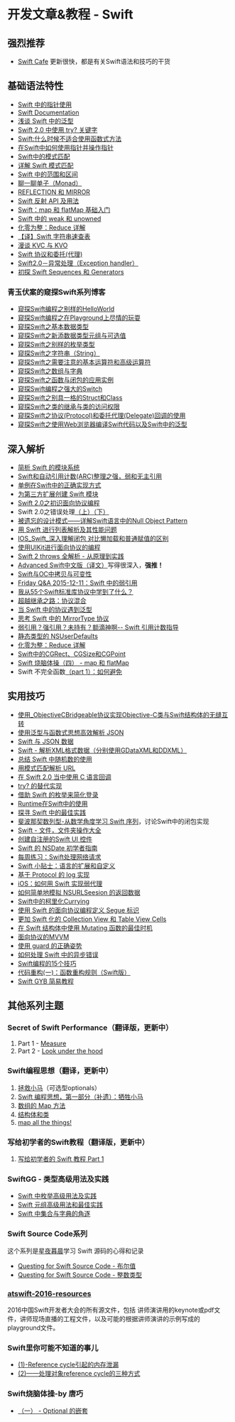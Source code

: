 # 开发文章&教程 - Swift
## 强烈推荐
- [Swift Cafe][1]
更新很快，都是有关Swift语法和技巧的干货

## 基础语法特性
- [Swift 中的指针使用][2]
- [Swift Documentation][3]
- [浅谈 Swift 中的泛型][4]
- [Swift 2.0 中使用 try? 关键字][5]
- [Swift:什么时候不适合使用函数式方法][6]
- [在Swift中如何使用指针并操作指针][7]
- [Swift中的模式匹配][8]
- [详解 Swift 模式匹配][9]
- [Swift 中的范围和区间][10]
- [聊一聊单子（Monad）][11]
- [REFLECTION 和 MIRROR][12]
- [Swift 反射 API 及用法][13]
- [Swift：map 和 flatMap 基础入门][14]
- [Swift 中的 weak 和 unowned][15]
- [化零为整：Reduce 详解][16]
- [【译】Swift 字符串速查表][17]
- [漫谈 KVC 与 KVO][18]
- [Swift 协议和委托(代理)][19]
- [Swift2.0－异常处理（Exception handler）][20]
- [初探 Swift Sequences 和 Generators][21]

### 青玉伏案的窥探Swift系列博客
- [窥探Swift编程之别样的HelloWorld][22]
- [窥探Swift编程之在Playground上尽情的玩耍][23]
- [窥探Swift之基本数据类型][24]
- [窥探Swift之新添数据类型元组与可选值][25]
- [窥探Swift之别样的枚举类型][26]
- [窥探Swift之字符串（String）][27]
- [窥探Swift之需要注意的基本运算符和高级运算符][28]
- [窥探Swift之数组与字典][29]
- [窥探Swift之函数与闭包的应用实例][30]
- [窥探Swift编程之强大的Switch][31]
- [窥探Swift之别具一格的Struct和Class][32]
- [窥探Swift之类的继承与类的访问权限][33]
- [窥探Swift之协议(Protocol)和委托代理(Delegate)回调的使用][34]
- [窥探Swift之使用Web浏览器编译Swift代码以及Swift中的泛型][35]


## 深入解析
- [简析 Swift 的模块系统][36]
- [Swift和自动引用计数(ARC)整理之强，弱和无主引用][37]
- [单例在Swift中的正确实现方式][38]
- [为第三方扩展创建 Swift 模块][39]
- [Swift 2.0之初识面向协议编程][40]
- Swift 2.0之错误处理[（上）][41][（下）][42]
- [被遗忘的设计模式——详解Swift语言中的Null Object Pattern][43]
- [用 Swift 进行列表解析及其性能问题][44]
- [IOS\_Swift\_深入理解闭包 对比懒加载和普通赋值的区别][45]
- [使用UIKit进行面向协议的编程][46]
- [Swift 2 throws 全解析 - 从原理到实践][47]
- [Advanced Swift中文版（译文）][48]写得很深入，**强推！**
- [Swift与OC中拷贝与可变性][49]
- [Friday Q&A 2015-12-11：Swift 中的弱引用][50]
- [我从55个Swift标准库协议中学到了什么？][51]
- [超越继承之路：协议混合][52]
- [当 Swift 中的协议遇到泛型][53]
- [思考 Swift 中的 MirrorType 协议][54]
- [弱引用？强引用？未持有？额滴神啊-- Swift 引用计数指导][55]
- [静态类型的 NSUserDefaults][56]
- [化零为整：Reduce 详解][57]
- [Swift中的CGRect、CGSize和CGPoint][58]
- [Swift 烧脑体操（四） - map 和 flatMap][59]
- Swift 不完全函数[（part 1）：如何避免][60]

## 实用技巧
- [使用\_ObjectiveCBridgeable协议实现Objective-C类与Swift结构体的无缝互转][61]
- [使用泛型与函数式思想高效解析 JSON][62]
- [Swift 与 JSON 数据][63]
- [Swift - 解析XML格式数据（分别使用GDataXML和DDXML）][64]
- [总结 Swift 中随机数的使用][65]
- [用模式匹配解析 URL][66]
- [在 Swift 2.0 当中使用 C 语言回调][67]
- [try? 的替代实现][68]
- [借助 Swift 的枚举来简化登录][69]
- [Runtime在Swift中的使用][70]
- [探寻 Swift 中的最佳实践][71]
- [斐波那契数列型-从数学角度学习 Swift 序列][72]，讨论Swift中的闭包实现
- [Swift - 文件，文件夹操作大全][73]
- [创建自注册的Swift UI 控件][74]
- [Swift 的 NSDate 初学者指南][75]
- [每周练习：Swift处理网络请求][76]
- [Swift 小贴士：语言的扩展和自定义][77]
- [基于 Protocol 的 log 实现][78]
- [iOS：如何用 Swift 实现弱代理][79]
- [如何简单地模拟 NSURLSeesion 的返回数据][80]
- [Swift中的柯里化Currying][81]
- [使用 Swift 的面向协议编程定义 Segue 标识][82]
- [更加 Swift 化的 Collection View 和 Table View Cells][83]
- [在 Swift 结构体中使用 Mutating 函数的最佳时机][84]
- [面向协议的MVVM][85]
- [使用 guard 的正确姿势][86]
- [如何处理 Swift 中的异步错误][87]
- [Swift编程的15个技巧][88]
- [代码重构(一)：函数重构规则（Swift版）][89]
- [Swift GYB 简易教程][90]

## 其他系列主题
### Secret of Swift Performance（翻译版，更新中）
1. Part 1 - [Measure][91]
2. Part 2 - [Look under the hood][92]

### Swift编程思想（翻译，更新中）
1. [拯救小马][93]（可选型optionals）
2. [Swift 编程思想，第一部分（补遗）：牺牲小马][94]
2. [数组的 Map 方法][95]
3. [结构体和类][96]
1. [map all the things!][97]

### 写给初学者的Swift教程（翻译版，更新中）
1. [写给初学者的 Swift 教程 Part 1][98]

### SwiftGG - 类型高级用法及实践
- [Swift 中枚举高级用法及实践][99]
- [Swift 元组高级用法和最佳实践][100]
- [Swift 中集合与字典的角逐][101]

### Swift Source Code系列
这个系列是[星夜暮晨][102]学习 Swift 源码的心得和记录
- [Questing for Swift Source Code - 布尔值][103]
- [Questing for Swift Source Code -  整数类型][104]

### [atswift-2016-resources][105]
2016中国Swift开发者大会的所有源文件，包括 讲师演讲用的keynote或pdf文件，讲师现场直播的工程文件，以及可能的根据讲师演讲的示例写成的playground文件。

### Swift里你可能不知道的事儿
- [(1)-Reference cycle引起的内存泄漏][106]
- [(2)——处理对象reference cycle的三种方式][107]

### Swift烧脑体操-by 唐巧
- [（一） - Optional 的嵌套][108]

[1]:	http://swiftcafe.io/ "Swift Cafe"
[2]:	http://onevcat.com/2015/01/swift-pointer/
[3]:	http://nshipster.cn/swift-documentation/
[4]:	http://swift.gg/2015/09/16/swift-generics/ "浅谈 Swift 中的泛型"
[5]:	http://swift.gg/2015/08/31/swift-2-lets-try/ "Swift 2.0 中使用 try? 关键字"
[6]:	http://swift.gg/2015/08/28/swift_when_the_functional_approach_is_not_right/ "Swift:什么时候不适合使用函数式方法"
[7]:	https://github.com/icepy/_posts/issues/3
[8]:	http://swift.gg/2015/10/16/swift-pattern-matching/ "Swift中的模式匹配"
[9]:	http://swift.gg/2015/10/27/swift-pattern-matching-in-detail/ "详解 Swift 模式匹配"
[10]:	http://swift.gg/2015/10/26/swift-ranges-and-intervals/ "Swift 中的范围和区间"
[11]:	http://swift.gg/2015/10/30/lets-talk-about-monads/ "聊一聊单子（Monad）"
[12]:	http://swifter.tips/reflect/
[13]:	http://swift.gg/2015/11/23/swift-reflection-api-what-you-can-do/ "Swift 反射 API 及用法"
[14]:	http://swift.gg/2015/11/26/swift-map-and-flatmap/ "Swift：map 和 flatMap 基础入门"
[15]:	http://swift.gg/2015/12/02/swift-weak-and-unowned/ "Swift 中的 weak 和 unowned"
[16]:	http://swift.gg/2015/12/10/reduce-all-the-things/ "化零为整：Reduce 详解"
[17]:	http://www.cocoachina.com/swift/20151218/14746.html
[18]:	http://swiftcafe.io/2016/01/03/kvc/ "漫谈 KVC 与 KVO"
[19]:	http://www.cnblogs.com/xilanglang/p/5143613.html "Swift 协议和委托(代理)"
[20]:	http://www.cnblogs.com/GarveyCalvin/p/5081608.html "Swift2.0－异常处理（Exception handler）"
[21]:	http://swift.gg/2016/03/10/experimenting-with-swift-2-sequencetype-generatortype/ "初探 Swift Sequences 和 Generators"
[22]:	http://www.cnblogs.com/ludashi/p/4451207.html "窥探Swift编程之别样的HelloWorld"
[23]:	http://www.cnblogs.com/ludashi/p/4451481.html "窥探Swift编程之在Playground上尽情的玩耍"
[24]:	http://www.cnblogs.com/ludashi/p/4454496.html "窥探Swift之基本数据类型"
[25]:	http://www.cnblogs.com/ludashi/p/4711010.html "窥探Swift之新添数据类型元组与可选值"
[26]:	http://www.cnblogs.com/ludashi/p/4721158.html "窥探Swift之别样的枚举类型"
[27]:	http://www.cnblogs.com/ludashi/p/4725018.html "窥探Swift之字符串（String）"
[28]:	http://www.cnblogs.com/ludashi/p/4963036.html "窥探Swift之需要注意的基本运算符和高级运算符"
[29]:	http://www.cnblogs.com/ludashi/p/5006321.html "窥探Swift之数组与字典"
[30]:	http://www.cnblogs.com/ludashi/p/4968837.html "窥探Swift之函数与闭包的应用实例"
[31]:	http://www.cnblogs.com/ludashi/p/5033542.html "窥探Swift编程之强大的Switch"
[32]:	http://www.cnblogs.com/ludashi/p/5044196.html "窥探Swift之别具一格的Struct和Class"
[33]:	http://www.cnblogs.com/ludashi/p/5048831.html "窥探Swift之类的继承与类的访问权限"
[34]:	http://www.cnblogs.com/ludashi/p/5057858.html "窥探Swift之协议(Protocol)和委托代理(Delegate)回调的使用"
[35]:	http://www.cnblogs.com/ludashi/p/5066286.html "窥探Swift之使用Web浏览器编译Swift代码以及Swift中的泛型"
[36]:	http://www.cocoachina.com/industry/20140621/8904.html
[37]:	http://www.devtf.cn/?p=462
[38]:	http://www.devtf.cn/?p=937
[39]:	http://andelf.github.io/blog/2015/01/23/swift-3rd-library-install-as-swift-modules/
[40]:	http://www.swiftyper.com/Swift/introducing-protocol-oriented-programming-in-swift-2.html "Swift 2.0之初识面向协议编程"
[41]:	http://www.swiftyper.com/Swift/swift2_error_handling.html
[42]:	http://www.swiftyper.com/Swift/swift2_error_handling_part_2.html
[43]:	http://www.csdn.net/article/2015-11-17/2826234-null-object-pattern-in-swift
[44]:	http://swift.gg/2015/10/29/list-comprehensions-and-performance-with-swift/ "用 Swift 进行列表解析及其性能问题"
[45]:	http://blog.csdn.net/zimo2013/article/details/50073691 "IOS_Swift_深入理解闭包 对比懒加载和普通赋值的区别"
[46]:	http://www.cocoachina.com/ios/20151208/14581.html
[47]:	http://www.ibm.com/developerworks/cn/mobile/mo-cn-swift/index.html "Swift 2 throws 全解析 - 从原理到实践"
[48]:	http://www.jianshu.com/p/18744b078508 "Advanced Swift中文版"
[49]:	http://649395594.github.io/blog/2015/12/23/swiftyu-oczhong-kao-bei-yu-ke-bian-xing/ "Swift与OC中拷贝与可变性"
[50]:	http://swift.gg/2015/12/28/friday-qa-2015-12-11-swift-weak-references/ "Friday Q&A 2015-12-11：Swift 中的弱引用"
[51]:	http://www.cocoachina.com/swift/20160107/14868.html
[52]:	http://chengway.in/chao-yue-ji-cheng-zhi-lu-xie-yi-hun-he/
[53]:	http://chengway.in/dang-swift-zhong-de-fan-xing-yu-dao-xie-yi/
[54]:	http://segmentfault.com/a/1190000004388185 "思考 Swift 中的 MirrorType 协议"
[55]:	http://www.cocoachina.com/swift/20160202/15182.html
[56]:	http://swift.gg/2016/02/17/nsuserdefaults-static/ "静态类型的 NSUserDefaults"
[57]:	http://swift.gg/2015/12/10/reduce-all-the-things/ "化零为整：Reduce 详解"
[58]:	http://www.jianshu.com/p/da3c2c30e072 "Swift中的CGRect、CGSize和CGPoint"
[59]:	http://blog.devtang.com/2016/03/05/swift-gym-4-map-and-flatmap/ "Swift 烧脑体操（四） - map 和 flatMap"
[60]:	http://www.cocoachina.com/swift/20160321/15729.html
[61]:	http://southpeak.github.io/blog/2015/10/26/objectivecbridgeable-protocol-for-objectivec-class-and-swift-struct/
[62]:	http://codebuild.me/2015/09/14/efficient-json-in-swift-with-functional-concepts-and-generics/
[63]:	http://swiftcafe.io/2015/07/18/swift-json/
[64]:	http://www.hangge.com/blog/cache/detail_646.html
[65]:	http://www.cocoachina.com/swift/20151013/13624.html
[66]:	http://swift.gg/2015/09/15/urls-and-pattern-matching/
[67]:	http://swift.gg/2015/11/11/c-callbacks-in-swift/ "在 Swift 2.0 当中使用 C 语言回调"
[68]:	http://swift.gg/2015/10/13/alternatives-to-try-swiftlang/ "try? 的替代实现"
[69]:	https://realm.io/cn/news/david-east-simplifying-login-swift-enums/ "借助 Swift 的枚举来简化登录"
[70]:	https://github.com/icepy/_posts/issues/8
[71]:	https://realm.io/cn/news/gotocph-ash-furrow-best-practices-swift/ "探寻 Swift 中的最佳实践"
[72]:	http://swift.gg/2015/12/04/the-fibonacci-sequencetype/ "斐波那契数列型-从数学角度学习 Swift 序列"
[73]:	http://www.hangge.com/blog/cache/detail_527.html "Swift - 文件，文件夹操作大全"
[74]:	http://www.devtf.cn/?p=1162 "创建自注册的Swift UI 控件"
[75]:	http://swift.gg/2015/12/14/a-beginners-guide-to-nsdate-in-swift/ "Swift 的 NSDate 初学者指南"
[76]:	https://github.com/icepy/_posts/issues/10 "每周练习：Swift处理网络请求"
[77]:	http://www.cocoachina.com/swift/20151223/14774.html
[78]:	http://www.cocoachina.com/swift/20160118/14935.html
[79]:	http://swift.gg/2016/01/19/ios-weak-delegates-swift/ "iOS：如何用 Swift 实现弱代理"
[80]:	http://swift.gg/2016/01/22/an-easy-way-to-stub-nsurlsession/ "如何简单地模拟 NSURLSeesion 的返回数据"
[81]:	http://segmentfault.com/a/1190000004340919 "Swift中的柯里化Currying"
[82]:	http://swift.gg/2016/02/01/protocol-oriented-segue-identifiers-swift/ "使用 Swift 的面向协议编程定义 Segue 标识"
[83]:	http://swift.gg/2016/02/02/being-swifty-with-collection-view-and-table-view-cells/ "更加 Swift 化的 Collection View 和 Table View Cells"
[84]:	http://swift.gg/2016/02/06/when-to-use-mutating-functions-in-swift-structs/ "在 Swift 结构体中使用 Mutating 函数的最佳时机"
[85]:	http://liuduo.me/2015/12/13/pomvvm/ "面向协议的MVVM"
[86]:	http://swift.gg/2016/02/14/swift-guard-radix/ "使用 guard 的正确姿势"
[87]:	http://swift.gg/2016/02/16/async-errors/ "如何处理 Swift 中的异步错误"
[88]:	http://geek.csdn.net/news/detail/58593
[89]:	http://www.cnblogs.com/ludashi/p/5223241.html "代码重构(一)：函数重构规则（Swift版）"
[90]:	http://swift.gg/2016/03/04/a-short-swift-gyb-tutorial/ "Swift GYB 简易教程"
[91]:	http://southpeak.github.io/blog/2015/11/05/secret-of-swift-performance-part-1/
[92]:	http://southpeak.github.io/blog/2015/11/05/secret-of-swift-performance-part-2/
[93]:	http://swift.gg/2015/09/29/thinking-in-swift-1/ "Swift 编程思想，第一部分：拯救小马"
[94]:	http://swift.gg/2016/03/21/thinking-in-swift-1-addendum/ "Swift 编程思想，第一部分（补遗）：牺牲小马"
[95]:	http://swift.gg/2015/10/09/thinking-in-swift-2/ "Swift 编程思想，第二部分：数组的 Map 方法"
[96]:	http://alisoftware.github.io/swift/2015/10/03/thinking-in-swift-3/ "Swift编程思想第三部分：结构体和类"
[97]:	http://swift.gg/2015/10/22/thinking-in-swift-4/ "Swift 编程思想 Part 4：map all the things!"
[98]:	http://swift.gg/2015/11/13/swift-tutorial-for-beginners-part-1/ "写给初学者的 Swift 教程 Part 1"
[99]:	http://swift.gg/2015/11/20/advanced-practical-enum-examples/ "Swift 中枚举高级用法及实践"
[100]:	http://swift.gg/2015/10/10/tuples-swift-advanced-usage-best-practices/ "Swift 元组高级用法和最佳实践"
[101]:	http://swift.gg/2016/01/20/sets-vs-dictionaries-smackdown-in-swiftlang/ "Swift 中集合与字典的角逐"
[102]:	http://www.jianshu.com/users/ef1058d2d851 "星夜暮晨"
[103]:	http://www.jianshu.com/p/217510b270f1 "Questing for Swift Source Code - 布尔值"
[104]:	http://www.jianshu.com/p/ae67b4d37159 "Questing for Swift Source Code -  整数类型"
[105]:	https://github.com/atConf/atswift-2016-resources "atswift-2016-resources"
[106]:	http://segmentfault.com/a/1190000004331260 "Swift里你可能不知道的事儿(1)-Reference cycle引起的内存泄漏"
[107]:	http://segmentfault.com/a/1190000004345727 "Swift里你可能不知道的事儿(2)——处理对象reference cycle的三种方式"
[108]:	http://www.infoq.com/cn/articles/swift-brain-gym-optional